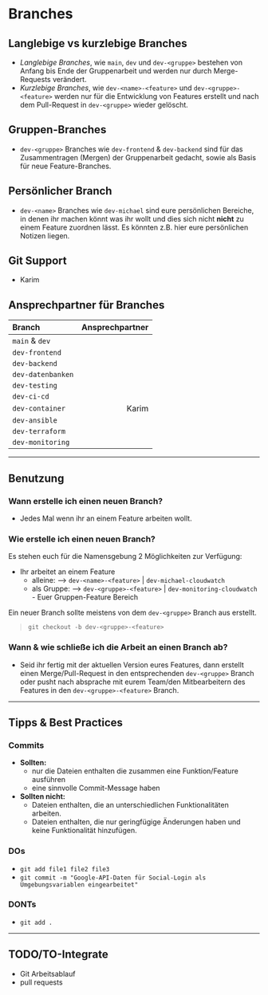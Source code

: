 # Branches

## Langlebige vs kurzlebige Branches

- *Langlebige Branches*, wie `main`, `dev` und `dev-<gruppe>` bestehen von Anfang bis Ende der Gruppenarbeit und werden nur durch Merge-Requests verändert.
- *Kurzlebige Branches*, wie `dev-<name>-<feature>` und `dev-<gruppe>-<feature>` werden nur für die Entwicklung von Features erstellt und nach dem Pull-Request in `dev-<gruppe>` wieder gelöscht.

## Gruppen-Branches

- `dev-<gruppe>`
Branches wie `dev-frontend` & `dev-backend` sind für das Zusammentragen (Mergen) der Gruppenarbeit gedacht, sowie als Basis für neue Feature-Branches.

## Persönlicher Branch

- `dev-<name>`
Branches wie `dev-michael` sind eure persönlichen Bereiche, in denen ihr machen könnt was ihr wollt und dies sich nicht **nicht** zu einem Feature zuordnen lässt. Es könnten z.B. hier eure persönlichen Notizen liegen.

## Git Support

- Karim

## Ansprechpartner für Branches

| Branch | Ansprechpartner |
|:---|---:|
| `main` & `dev`| |
| `dev-frontend` | |
| `dev-backend` | |
| `dev-datenbanken` | |
| `dev-testing` | |
| `dev-ci-cd` | |
| `dev-container` | Karim|
| `dev-ansible` | |
| `dev-terraform` | |
| `dev-monitoring` | |
------

## Benutzung

### Wann erstelle ich einen neuen Branch?

- Jedes Mal wenn ihr an einem Feature arbeiten wollt.

### Wie erstelle ich einen neuen Branch?

Es stehen euch für die Namensgebung 2 Möglichkeiten zur Verfügung:

- Ihr arbeitet an einem Feature
  - alleine: --> `dev-<name>-<feature>` | `dev-michael-cloudwatch`
  - als Gruppe: --> `dev-<gruppe>-<feature>` | `dev-monitoring-cloudwatch` - Euer Gruppen-Feature Bereich

Ein neuer Branch sollte meistens von dem `dev-<gruppe>` Branch aus erstellt.
> `git checkout -b dev-<gruppe>-<feature>`

### Wann & wie schließe ich die Arbeit an einen Branch ab?

- Seid ihr fertig mit der aktuellen Version eures Features, dann erstellt einen Merge/Pull-Request in den entsprechenden `dev-<gruppe>` Branch oder pusht nach absprache mit eurem Team/den Mitbearbeitern des Features in den `dev-<gruppe>-<feature>` Branch.

------

## Tipps & Best Practices

### Commits

- **Sollten:**
  - nur die Dateien enthalten die zusammen eine Funktion/Feature ausführen
  - eine sinnvolle Commit-Message haben
- **Sollten nicht:**
  - Dateien enthalten, die an unterschiedlichen Funktionalitäten arbeiten.
  - Dateien enthalten, die nur geringfügige Änderungen haben und keine Funktionalität hinzufügen.

### DOs

- `git add file1 file2 file3`
- `git commit -m "Google-API-Daten für Social-Login als Umgebungsvariablen eingearbeitet"`

### DONTs

- `git add .`

------

## TODO/TO-Integrate

- Git Arbeitsablauf
- pull requests
